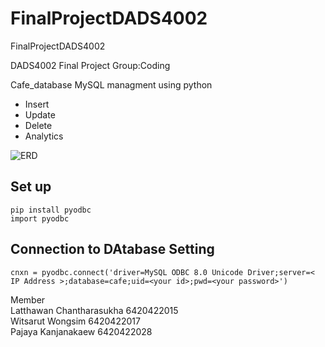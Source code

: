 # FinalProjectDADS4002
FinalProjectDADS4002

DADS4002 Final Project
Group:Coding

Cafe_database MySQL managment using python
- Insert 
- Update  
- Delete
- Analytics 

![ERD](https://user-images.githubusercontent.com/61573397/170848613-42960a08-cf61-457b-b033-23d679790969.PNG)

## Set up 
```
pip install pyodbc 
import pyodbc
```
## Connection to DAtabase Setting
```
cnxn = pyodbc.connect('driver=MySQL ODBC 8.0 Unicode Driver;server=< IP Address >;database=cafe;uid=<your id>;pwd=<your password>')

```

Member  
Latthawan Chantharasukha 6420422015  
Witsarut Wongsim 6420422017  
Pajaya Kanjanakaew 6420422028

